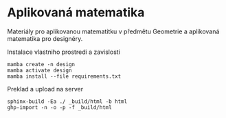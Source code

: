 # Aplikovaná matematika

Materiály pro aplikovanou matematitku v předmětu Geometrie a aplikovaná matematika pro designéry.

Instalace vlastniho prostredi a zavislosti
```
mamba create -n design
mamba activate design
mamba install --file requirements.txt
```

Preklad a upload na server
```
sphinx-build -Ea ./ _build/html -b html
ghp-import -n -o -p -f _build/html
```
